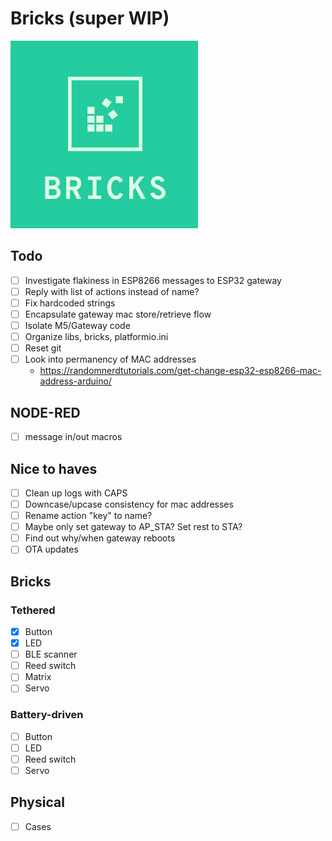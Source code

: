 # Bricks (super WIP)
<img src=logo.png width=300>

## Todo

- [ ] Investigate flakiness in ESP8266 messages to ESP32 gateway
- [ ] Reply with list of actions instead of name?
- [ ] Fix hardcoded strings
- [ ] Encapsulate gateway mac store/retrieve flow
- [ ] Isolate M5/Gateway code
- [ ] Organize libs, bricks, platformio.ini
- [ ] Reset git
- [ ] Look into permanency of MAC addresses
  - https://randomnerdtutorials.com/get-change-esp32-esp8266-mac-address-arduino/

## NODE-RED

- [ ] message in/out macros

## Nice to haves
- [ ] Clean up logs with CAPS
- [ ] Downcase/upcase consistency for mac addresses
- [ ] Rename action "key" to name?
- [ ] Maybe only set gateway to AP_STA? Set rest to STA?
- [ ] Find out why/when gateway reboots
- [ ] OTA updates

## Bricks

### Tethered
- [x] Button
- [x] LED
- [ ] BLE scanner
- [ ] Reed switch
- [ ] Matrix
- [ ] Servo

### Battery-driven
- [ ] Button
- [ ] LED
- [ ] Reed switch
- [ ] Servo

## Physical

- [ ] Cases

